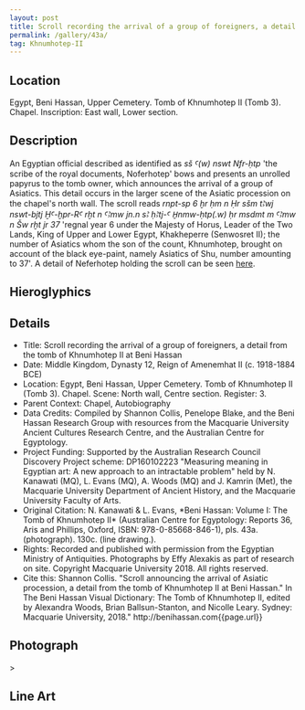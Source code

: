 ```yaml
---
layout: post
title: Scroll recording the arrival of a group of foreigners, a detail from the tomb of Khnumhotep II at Beni Hassan
permalink: /gallery/43a/
tag: Khnumhotep-II
---
```


## Location

Egypt, Beni Hassan, Upper Cemetery. Tomb of Khnumhotep II (Tomb 3). Chapel. Inscription: East wall, Lower section.

## Description

An Egyptian official described as identified as *sš Ꜥ(w) nswt Nfr-ḥtp* 'the scribe of the royal documents, Noferhotep' bows and presents an unrolled papyrus to the tomb owner, which announces the arrival of a group of Asiatics. This detail occurs in the larger scene of the Asiatic procession on the chapel's north wall. The scroll reads *rnpt-sp 6 ḫr ḥm n Ḥr sšm tꜢwj nswt-bjtj ḪꜤ-ḫpr-RꜤ rḫt n ꜤꜢmw jn.n sꜢ ḥꜢtj-Ꜥ H̱nmw-ḥtp(.w) ḥr msdmt m ꜤꜢmw n Šw rḫt jr 37* 'regnal year 6 under the Majesty of Horus, Leader of the Two Lands, King of Upper and Lower Egypt, Khakheperre (Senwosret II); the number of Asiatics whom the son of the count, Khnumhotep, brought on account of the black eye-paint, namely Asiatics of Shu, number amounting to 37'. A detail of Neferhotep holding the scroll can be seen [here](/gallery/42a).


<amp-accordion>
<section>
<h2>Hieroglyphics</h2>

<amp-img src="/assets/images/MQ.KEBH1.43a.svg"
  width="406"
  height="194"
  layout="responsive"
  class="mb3 mt3"
  alt="AMP"></amp-img>
</section>

<section>
<h2>Details</h2>
<div>
<ul>

<li>Title: Scroll recording the arrival of a group of foreigners, a detail from the tomb of Khnumhotep II at Beni Hassan</li>
<li>Date: Middle Kingdom, Dynasty 12, Reign of Amenemhat II (c. 1918-1884 BCE)</li>
<li>Location: Egypt, Beni Hassan, Upper Cemetery. Tomb of Khnumhotep II (Tomb 3). Chapel. Scene: North wall, Centre section. Register: 3.</li>
<li>Parent Context: Chapel, Autobiography</li>
<li>Data Credits: Compiled by Shannon Collis, Penelope Blake, and the Beni Hassan Research Group with resources from the Macquarie University Ancient Cultures Research Centre, and the Australian Centre for Egyptology.</li>
<li>Project Funding: Supported by the Australian Research Council Discovery Project scheme: DP160102223 "Measuring meaning in Egyptian art: A new approach to an intractable problem" held by N. Kanawati (MQ), L. Evans (MQ), A. Woods (MQ) and J. Kamrin (Met), the Macquarie University Department of Ancient History, and the Macquarie University Faculty of Arts.</li>
<li>Original Citation: N. Kanawati & L. Evans, *Beni Hassan: Volume I: The Tomb of Khnumhotep II* (Australian Centre for Egyptology: Reports 36, Aris and Phillips, Oxford, ISBN: 978-0-85668-846-1), pls. 43a. (photograph). 130c. (line drawing.).</li>
<li>Rights: Recorded and published with permission from the Egyptian Ministry of Antiquities. Photographs by Effy Alexakis as part of research on site. Copyright Macquarie University 2018. All rights reserved.</li>
<li>Cite this: Shannon Collis. "Scroll announcing the arrival of Asiatic procession, a detail from the tomb of Khnumhotep II at Beni Hassan." In The Beni Hassan Visual Dictionary: The Tomb of Khnumhotep II, edited by Alexandra Woods, Brian Ballsun-Stanton, and Nicolle Leary. Sydney: Macquarie University, 2018." http://benihassan.com{{page.url}}</li>
</ul>
</div>
</section>


## Photograph
<section>
<amp-iframe width="600" height="600"
sandbox="allow-scripts allow-presentation allow-popups allow-modals"
layout="responsive"
frameborder="0"
src="https://faims.github.io/tiles/Kanawati-Evans-BH1-Pl-43a-Beni-Hassan-3-Khnumhotep-II-Chapel-Scene-North-wall-Centre-section-Wall.html"
<section>
>
</amp-iframe>

## Line Art

<section>
<amp-iframe width="600" height="600"
sandbox="allow-scripts allow-presentation allow-popups allow-modals"
layout="responsive"
frameborder="0"
src="https://faims.github.io/tiles/Kanawati-Evans-BH1-Pl-130c-Beni-Hassan-Khnumhotep-II-Tomb-3-Chapel-Scene-North-wall-Centre-section-WallfromKanawati-Evans-BH1-Pl-43a.html"
<section>
</amp-accordion>

>
</amp-iframe>


<!-- src="https://tiles.benihassan.com/Kanawati-Evans-BH1-Pl-02a-Beni-Hassan-Khnumhotep-II-Tomb-3-Portico-Architectural-feature-East-wall-Middle-section-Doorway.html" -->
